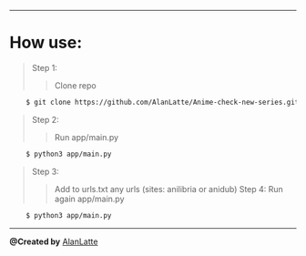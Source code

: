 ---
# How use:
> Step 1:
>> Clone repo
```sh
	$ git clone https://github.com/AlanLatte/Anime-check-new-series.git
```
> Step 2:
>> Run app/main.py
```sh
	$ python3 app/main.py
```
> Step 3:
>> Add to urls.txt any urls (sites: anilibria or anidub)
> Step 4:
>> Run again app/main.py
```sh
	$ python3 app/main.py
```
___
__@Created by__ [AlanLatte]('https://t.me/AlanLatte')
